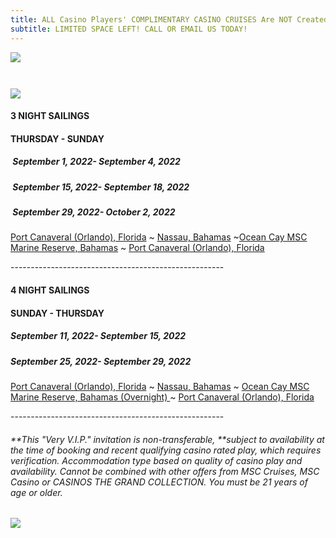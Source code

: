 ```yaml
---
title: ALL Casino Players' COMPLIMENTARY CASINO CRUISES Are NOT Created Equal!!
subtitle: LIMITED SPACE LEFT! CALL OR EMAIL US TODAY!
---
```

![](/uploads/msc-zero-cost-staterooms-for-ctgc-website.jpg)

![]()

![]()



![](/uploads/msc-divina-banner.png)

<!--StartFragment-->

#### **3 NIGHT SAILINGS**

#### **THURSDAY - SUNDAY**

#####  **September 1, 2022- September 4, 2022**

#####  **September 15, 2022- September 18, 2022** 

#####  **September 29, 2022- October 2, 2022** 

[Port Canaveral (Orlando), Florida](https://www.msccruisesusa.com/destination/ports/PCA) ~ [Nassau, Bahamas](https://www.msccruisesusa.com/destination/ports/NAS) ~[Ocean Cay MSC Marine Reserve, Bahamas](https://www.msccruisesusa.com/destination/ports/1SC) ~ [Port Canaveral (Orlando), Florida](https://www.msccruisesusa.com/destination/ports/PCA)

\-----------------------------------------------------

#### **4 NIGHT SAILINGS**

#### **SUNDAY - THURSDAY**

##### September 11, 2022- September 15, 2022

##### September 25, 2022- September 29, 2022

[Port Canaveral (Orlando), Florida](https://www.msccruisesusa.com/destination/ports/PCA) ~ [Nassau, Bahamas](https://www.msccruisesusa.com/destination/ports/NAS) ~ [Ocean Cay MSC Marine Reserve, Bahamas (Overnight) ](https://www.msccruisesusa.com/destination/ports/1SC)~ [Port Canaveral (Orlando), Florida](https://www.msccruisesusa.com/destination/ports/PCA)

\-----------------------------------------------------

###### \*\*This "Very V.I.P." invitation is non-transferable, \*\*subject to availability at the time of booking and recent qualifying casino rated play, which requires verification. Accommodation type based on quality of casino play and availability. Cannot be combined with other offers from MSC Cruises, MSC Casino or CASINOS THE GRAND COLLECTION. You must be 21 years of age or older.  

![](/uploads/2022-ctgc-here-there-everywhere.png)